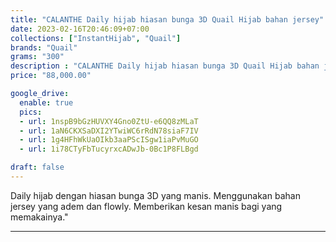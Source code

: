 ```yaml
---
title: "CALANTHE Daily hijab hiasan bunga 3D Quail Hijab bahan jersey"
date: 2023-02-16T20:46:09+07:00
collections: ["InstantHijab", "Quail"]
brands: "Quail"
grams: "300"
description : "CALANTHE Daily hijab hiasan bunga 3D Quail Hijab bahan jersey"
price: "88,000.00"

google_drive:
  enable: true
  pics:
  - url: 1nspB9bGzHUVXY4Gno0ZtU-e6QQ8zMLaT
  - url: 1aN6CKXSaDXI2YTwiWC6rRdN78siaF7IV
  - url: 1g4HFhWkUaOIkb3aaPScISgw1iaPvMuGO
  - url: 1i78CTyFbTucyrxcADwJb-0Bc1P8FLBgd

draft: false
---
```


Daily hijab dengan hiasan bunga 3D yang manis. Menggunakan bahan jersey yang adem dan flowly. Memberikan kesan manis bagi yang memakainya."

----------    
 
